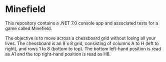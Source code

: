 # Minefield

This repository contains a .NET 7.0 console app and associated tests for a game called Minefield.

The objective is to move across a chessboard grid without losing all your lives.
The chessboard is an 8 x 8 grid, consisting of columns A to H (left to right), and rows 1 to 8 (bottom to top). The bottom left-hand position is read as A1 and the top right-hand position is read as H8.
